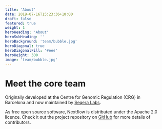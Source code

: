 ```yaml
---
title: 'About'
date: 2019-07-16T15:23:36+10:00
draft: false
featured: true
weight: 1
heroHeading: 'About'
heroSubHeading: ''
heroBackground: 'team/bubble.jpg'
heroDiagonal: true
heroDiagonalFill: '#eee'
heroHeight: 300
image: 'team/bubble.jpg'
---
```

# Meet the core team

Originally developed at the Centre for Genomic Regulation (CRG) in Barcelona and now maintained by [Seqera Labs](http://www.seqera.io).

As free open source software, Nextflow is distributed under the Apache 2.0 licence. Check it out the project repository on [GitHub](https://github.com/nextflow-io/nextflow) for more details of contributors.
